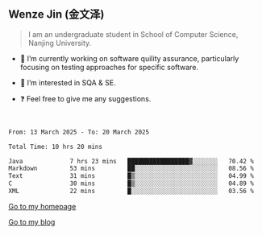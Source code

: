 ## Wenze Jin (金文泽)

> I am an undergraduate student in School of Computer Science, Nanjing University.

- 🔭 I’m currently working on software quility assurance, particularly focusing on testing approaches for specific software.
  
- 🌱 I’m interested in SQA & SE.
  
- ❓ Feel free to give me any suggestions.  

<br>  

<!--START_SECTION:waka-->

```txt
From: 13 March 2025 - To: 20 March 2025

Total Time: 10 hrs 20 mins

Java             7 hrs 23 mins   █████████████████▓░░░░░░░   70.42 %
Markdown         53 mins         ██░░░░░░░░░░░░░░░░░░░░░░░   08.56 %
Text             31 mins         █▒░░░░░░░░░░░░░░░░░░░░░░░   04.99 %
C                30 mins         █▒░░░░░░░░░░░░░░░░░░░░░░░   04.89 %
XML              22 mins         █░░░░░░░░░░░░░░░░░░░░░░░░   03.56 %
```

<!--END_SECTION:waka-->

[Go to my homepage](https://wenzejin.github.io)

[Go to my blog](https://wenzejin.notion.site/Wenze-Jin-s-Blog-1635e9fa7b6d80b3adcedfacc74aa717?pvs=4)
